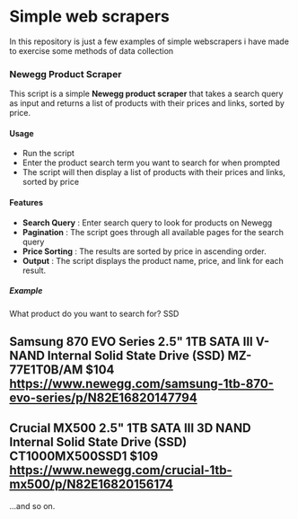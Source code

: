 # Simple web scrapers

In this repository is just a few examples of simple webscrapers i have made to exercise some methods of data collection

### Newegg Product Scraper

This script is a simple **Newegg product scraper** that takes a search query as input and returns a list of products with their prices and links, sorted by price.

#### Usage
* Run the script
* Enter the product search term you want to search for when prompted
* The script will then display a list of products with their prices and links, sorted by price

#### Features
* **Search Query** : Enter search query to look for products on Newegg
* **Pagination** : The script goes through all available pages for the search query
* **Price Sorting** : The results are sorted by price in ascending order.
* **Output** : The script displays the product name, price, and link for each result.

##### **Example**

What product do you want to search for? SSD

Samsung 870 EVO Series 2.5" 1TB SATA III V-NAND Internal Solid State Drive (SSD) MZ-77E1T0B/AM
$104
https://www.newegg.com/samsung-1tb-870-evo-series/p/N82E16820147794
-------------------------------

Crucial MX500 2.5" 1TB SATA III 3D NAND Internal Solid State Drive (SSD) CT1000MX500SSD1
$109
https://www.newegg.com/crucial-1tb-mx500/p/N82E16820156174
-------------------------------

...and so on.
